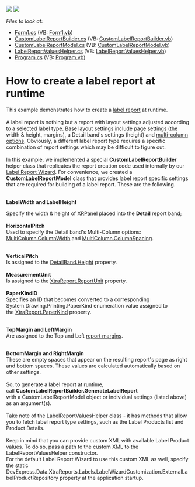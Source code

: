 <!-- default badges list -->
[![](https://img.shields.io/badge/Open_in_DevExpress_Support_Center-FF7200?style=flat-square&logo=DevExpress&logoColor=white)](https://supportcenter.devexpress.com/ticket/details/T473792)
[![](https://img.shields.io/badge/📖_How_to_use_DevExpress_Examples-e9f6fc?style=flat-square)](https://docs.devexpress.com/GeneralInformation/403183)
<!-- default badges end -->
<!-- default file list -->
*Files to look at*:

* [Form1.cs](./CS/dxWinFormsSample/Form1.cs) (VB: [Form1.vb](./VB/dxWinFormsSample/Form1.vb))
* [CustomLabelReportBuilder.cs](./CS/dxWinFormsSample/LabelReportRuntime/CustomLabelReportBuilder.cs) (VB: [CustomLabelReportBuilder.vb](./VB/dxWinFormsSample/LabelReportRuntime/CustomLabelReportBuilder.vb))
* [CustomLabelReportModel.cs](./CS/dxWinFormsSample/LabelReportRuntime/CustomLabelReportModel.cs) (VB: [CustomLabelReportModel.vb](./VB/dxWinFormsSample/LabelReportRuntime/CustomLabelReportModel.vb))
* [LabelReportValuesHelper.cs](./CS/dxWinFormsSample/LabelReportRuntime/LabelReportValuesHelper.cs) (VB: [LabelReportValuesHelper.vb](./VB/dxWinFormsSample/LabelReportRuntime/LabelReportValuesHelper.vb))
* [Program.cs](./CS/dxWinFormsSample/Program.cs) (VB: [Program.vb](./VB/dxWinFormsSample/Program.vb))
<!-- default file list end -->
# How to create a label report at runtime


<p>This example demonstrates how to create a <a href="https://documentation.devexpress.com/XtraReports/CustomDocument4792.aspx">label report</a> at runtime. <br><br>A label report is nothing but a report with layout settings adjusted according to a selected label type. Base layout settings include page settings (the width & height, margins), a Detail band's settings (height) and <a href="https://documentation.devexpress.com/#XtraReports/CustomDocument2601">multi-column options</a>. Obviously, a different label report type requires a specific combination of report settings which may be difficult to figure out.<br><br>In this example, we implemented a special <strong>CustomLabelReportBuilder </strong>helper class that replicates the report creation code used internally by our <a href="https://documentation.devexpress.com/#InterfaceElementsWin/CustomDocument5036">Label Report Wizard</a>. For convenience, we created a <strong>CustomLabelReportModel</strong> class that provides label report specific settings that are required for building of a label report. These are the following.<br><br></p>
<p><strong>LabelWidth and LabelHeight</strong></p>
<p>Specify the width & height of <a href="https://documentation.devexpress.com/#XtraReports/clsDevExpressXtraReportsUIXRPaneltopic">XRPanel</a> placed into the <strong>Detail</strong> report band;<br><strong><br>HorizontalPitch <br></strong>Used to specify the Detail band's Multi-Column options: <a href="https://documentation.devexpress.com/#XtraReports/DevExpressXtraReportsUIMultiColumn_ColumnWidthtopic">MultiColumn.ColumnWidth</a> and <a href="https://documentation.devexpress.com/#XtraReports/DevExpressXtraReportsUIMultiColumn_ColumnSpacingtopic">MultiColumn.ColumnSpacing</a>.</p>
<p><strong><br>VerticalPitch<br></strong>Is assigned to the <a href="https://documentation.devexpress.com/#XtraReports/DevExpressXtraReportsUIXRControl_Heighttopic">DetailBand.Height</a> property.<br><strong><br>MeasurementUnit </strong><br>Is assigned to the <a href="https://documentation.devexpress.com/#XtraReports/DevExpressXtraReportsUIXtraReport_ReportUnittopic">XtraReport.ReportUnit</a> property.<br><br><strong>PaperKindID</strong> <br>Specifies an ID that becomes converted to a corresponding System.Drawing.Printing.PaperKind enumeration value assigned to the <a href="https://documentation.devexpress.com/#XtraReports/DevExpressXtraReportsUIXtraReport_PaperKindtopic">XtraReport.PaperKind</a> property.<br><br></p>
<p><strong>TopMargin and LeftMargin<br></strong>Are assigned to the Top and Left <a href="https://documentation.devexpress.com/#XtraReports/DevExpressXtraReportsUIXtraReport_Marginstopic">report margins</a>.<br><br></p>
<p><strong>BottomMargin and RightMargin</strong><br>These are empty spaces that appear on the resulting report's page as right and bottom spaces. These values are calculated automatically based on other settings.<br><br>So, to generate a label report at runtime, call <strong>CustomLabelReportBuilder.GenerateLabelReport </strong>with a CustomLabelReportModel object or individual settings (listed above) as an argument(s). <br><br>Take note of the LabelReportValuesHelper class - it has methods that allow you to fetch label report type settings, such as the Label Products list and Product Details. <br><br>Keep in mind that you can provide custom XML with available Label Product values. To do so, pass a path to the custom XML to the LabelReportValuesHelper constructor.<br>For the default Label Report Wizard to use this custom XML as well, specify the static DevExpress.Data.XtraReports.Labels.LabelWizardCustomization.ExternalLabelProductRepository property at the application startup.</p>

<br/>


